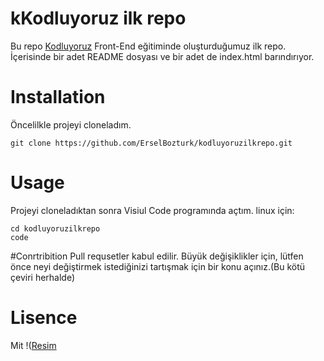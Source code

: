 # kKodluyoruz ilk repo
Bu repo [Kodluyoruz](http://google.com) Front-End eğitiminde oluşturduğumuz ilk repo. İçerisinde bir adet README dosyası ve bir adet de index.html barındırıyor.
# Installation
Öncelilkle projeyi cloneladım.
```
git clone https://github.com/ErselBozturk/kodluyoruzilkrepo.git
```
# Usage
Projeyi cloneladıktan sonra Visiul Code programında açtım.
linux için:
```
cd kodluyoruzilkrepo
code
```
#Conrtribition
Pull requsetler kabul edilir. Büyük değişiklikler için, lütfen önce neyi değiştirmek istediğinizi tartışmak için bir konu açınız.(Bu kötü çeviri herhalde)
# Lisence
Mit
!([Resim]()